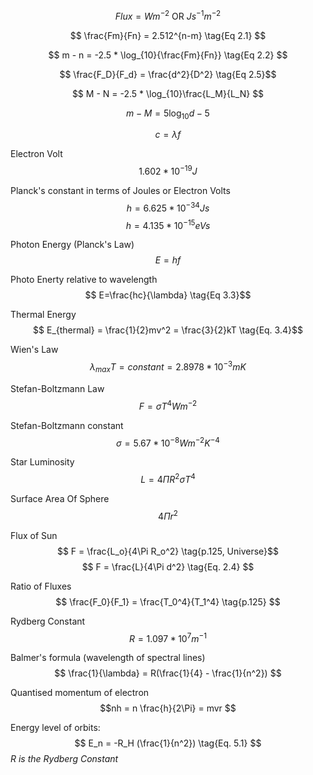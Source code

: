 
$$ Flux =  Wm^{-2} \text{ OR } Js^{-1}m^{-2} $$

$$ \frac{Fm}{Fn} = 2.512^{n-m} \tag{Eq 2.1} $$

$$ m - n = -2.5 * \log_{10}{\frac{Fm}{Fn}} \tag{Eq 2.2} $$ 

$$ \frac{F_D}{F_d} = \frac{d^2}{D^2} \tag{Eq 2.5}$$

$$ M - N = -2.5 * \log_{10}\frac{L_M}{L_N} $$

$$ m - M = 5 \log_{10}d - 5 \tag{Eq. 2.8} $$

$$ c = \lambda f \tag{Eq 3.1}$$

Electron Volt
$$ 1.602*10^{-19}J $$

Planck's constant in terms of Joules or Electron Volts
$$ h = 6.625*10^{-34} Js $$
$$ h = 4.135*10^{-15} eVs $$

Photon Energy (Planck's Law)
$$ E=hf \tag{Eq 3.2} $$

Photo Enerty relative to wavelength
$$ E=\frac{hc}{\lambda} \tag{Eq 3.3}$$

Thermal Energy
$$ E_{thermal} = \frac{1}{2}mv^2 = \frac{3}{2}kT \tag{Eq. 3.4}$$

Wien's Law
$$ \lambda_{max}T = constant = 2.8978 * 10^{-3}mK \tag{Eq 3.5} $$

Stefan-Boltzmann Law
$$ F = \sigma T^4 Wm^{-2} \tag{Eq 3.6} $$

Stefan-Boltzmann constant 
$$ \sigma = 5.67*10^{-8} W m^{-2}K^{-4}  $$

Star Luminosity
$$ L = 4 \Pi R^2 \sigma T^4 $$

Surface Area Of Sphere
$$ 4\Pi r^2 $$

Flux of Sun
$$ F = \frac{L_o}{4\Pi R_o^2} \tag{p.125, Universe}$$
$$ F = \frac{L}{4\Pi d^2} \tag{Eq. 2.4} $$

Ratio of Fluxes
$$ \frac{F_0}{F_1} = \frac{T_0^4}{T_1^4} \tag{p.125} $$

Rydberg Constant
$$ R = 1.097*10^{7}m^{-1} \tag{Eq. 5.2} $$

Balmer's formula (wavelength of spectral lines)
$$ \frac{1}{\lambda} = R(\frac{1}{4} - \frac{1}{n^2}) $$

Quantised momentum of electron
$$nh = n \frac{h}{2\Pi} = mvr $$

Energy level of orbits:
$$ E_n = -R_H (\frac{1}{n^2}) \tag{Eq. 5.1} $$
_R is the Rydberg Constant_
